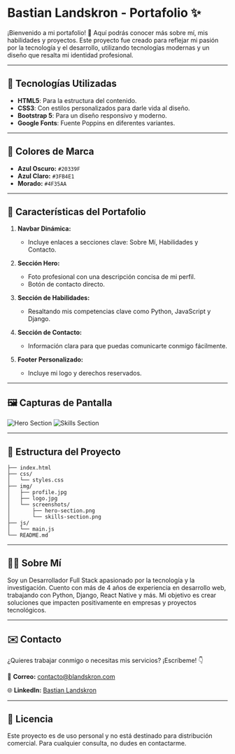 # Bastian Landskron - Portafolio ✨

¡Bienvenido a mi portafolio! 🎉 Aquí podrás conocer más sobre mí, mis habilidades y proyectos. Este proyecto fue creado para reflejar mi pasión por la tecnología y el desarrollo, utilizando tecnologías modernas y un diseño que resalta mi identidad profesional.

---

## 🚀 Tecnologías Utilizadas
- **HTML5**: Para la estructura del contenido.
- **CSS3**: Con estilos personalizados para darle vida al diseño.
- **Bootstrap 5**: Para un diseño responsivo y moderno.
- **Google Fonts**: Fuente Poppins en diferentes variantes.

---

## 🎨 Colores de Marca
- **Azul Oscuro:** `#20339F`
- **Azul Claro:** `#3FB4E1`
- **Morado:** `#4F35AA`

---

## 🌟 Características del Portafolio
1. **Navbar Dinámica:**
   - Incluye enlaces a secciones clave: Sobre Mí, Habilidades y Contacto.

2. **Sección Hero:**
   - Foto profesional con una descripción concisa de mi perfil.
   - Botón de contacto directo.

3. **Sección de Habilidades:**
   - Resaltando mis competencias clave como Python, JavaScript y Django.

4. **Sección de Contacto:**
   - Información clara para que puedas comunicarte conmigo fácilmente.

5. **Footer Personalizado:**
   - Incluye mi logo y derechos reservados.

---

## 🖼️ Capturas de Pantalla
![Hero Section](img/screenshots/hero-section.png)
![Skills Section](img/screenshots/skills-section.png)

---

## 📂 Estructura del Proyecto
```
├── index.html
├── css/
│   └── styles.css
├── img/
│   ├── profile.jpg
│   ├── logo.jpg
│   └── screenshots/
│       ├── hero-section.png
│       └── skills-section.png
├── js/
│   └── main.js
└── README.md
```

---

## 🧑‍💻 Sobre Mí
Soy un Desarrollador Full Stack apasionado por la tecnología y la investigación. Cuento con más de 4 años de experiencia en desarrollo web, trabajando con Python, Django, React Native y más. Mi objetivo es crear soluciones que impacten positivamente en empresas y proyectos tecnológicos.

---

## ✉️ Contacto
¿Quieres trabajar conmigo o necesitas mis servicios? ¡Escríbeme! 👇

📧 **Correo:** [contacto@blandskron.com](mailto:contacto@blandskron.com)

🌐 **LinkedIn:** [Bastian Landskron](https://www.linkedin.com/in/blandskron/)

---

## 📜 Licencia
Este proyecto es de uso personal y no está destinado para distribución comercial. Para cualquier consulta, no dudes en contactarme.
